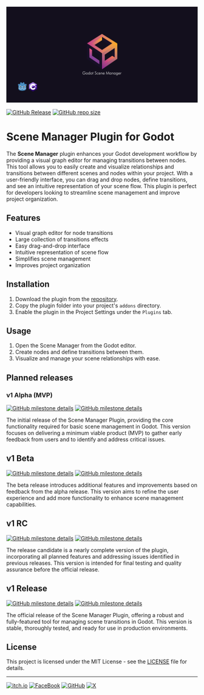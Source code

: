 <a name="header"></a>

[![Godot Scene Manager Cover image](https://raw.githubusercontent.com/esdg/GodotSceneManager/main/addons/ScenesManager/Docs/cover-image.png?raw=true)](#header)

[![GitHub Release](https://img.shields.io/github/v/release/esdg/GodotSceneManager?include_prereleases&style=flat-square)](https://github.com/esdg/GodotSceneManager/releases)
[![GitHub repo size](https://img.shields.io/github/repo-size/esdg/GodotSceneManager?style=flat-square)](#header)

# Scene Manager Plugin for Godot

The **Scene Manager** plugin enhances your Godot development workflow by providing a visual graph editor for managing transitions between nodes. This tool allows you to easily create and visualize relationships and transitions between different scenes and nodes within your project. With a user-friendly interface, you can drag and drop nodes, define transitions, and see an intuitive representation of your scene flow. This plugin is perfect for developers looking to streamline scene management and improve project organization.

## Features

- Visual graph editor for node transitions
- Large collection of transitions effects
- Easy drag-and-drop interface
- Intuitive representation of scene flow
- Simplifies scene management
- Improves project organization

## Installation

1. Download the plugin from the [repository](#).
2. Copy the plugin folder into your project's `addons` directory.
3. Enable the plugin in the Project Settings under the `Plugins` tab.

## Usage

1. Open the Scene Manager from the Godot editor.
2. Create nodes and define transitions between them.
3. Visualize and manage your scene relationships with ease.

## Planned releases

<a name="alpha"></a>

### v1 Alpha (MVP)

[![GitHub milestone details](https://img.shields.io/github/milestones/progress-percent/esdg/GodotSceneManager/1?style=flat-square)](#alpha)
[![GitHub milestone details](https://img.shields.io/github/milestones/issues-open/esdg/GodotSceneManager/1?style=flat-square)](#alpha)

The initial release of the Scene Manager Plugin, providing the core functionality required for basic scene management in Godot. This version focuses on delivering a minimum viable product (MVP) to gather early feedback from users and to identify and address critical issues.

<a name="beta"></a>

## v1 Beta

[![GitHub milestone details](https://img.shields.io/github/milestones/progress-percent/esdg/GodotSceneManager/2?style=flat-square)](#beta)
[![GitHub milestone details](https://img.shields.io/github/milestones/issues-open/esdg/GodotSceneManager/2?style=flat-square)](#beta)

The beta release introduces additional features and improvements based on feedback from the alpha release. This version aims to refine the user experience and add more functionality to enhance scene management capabilities.

<a name="rc"></a>

## v1 RC

[![GitHub milestone details](https://img.shields.io/github/milestones/progress-percent/esdg/GodotSceneManager/3?style=flat-square)](#rc)
[![GitHub milestone details](https://img.shields.io/github/milestones/issues-open/esdg/GodotSceneManager/3?style=flat-square)](#rc)

The release candidate is a nearly complete version of the plugin, incorporating all planned features and addressing issues identified in previous releases. This version is intended for final testing and quality assurance before the official release.

<a name="release"></a>

## v1 Release

[![GitHub milestone details](https://img.shields.io/github/milestones/progress-percent/esdg/GodotSceneManager/4?style=flat-square)](#release)
[![GitHub milestone details](https://img.shields.io/github/milestones/issues-open/esdg/GodotSceneManager/4?style=flat-square)](#release)

The official release of the Scene Manager Plugin, offering a robust and fully-featured tool for managing scene transitions in Godot. This version is stable, thoroughly tested, and ready for use in production environments.

## License

This project is licensed under the MIT License - see the [LICENSE](LICENSE) file for details.

---

[![itch.io](https://img.shields.io/badge/Itch.io-FA5C5C?style=for-the-badge&logo=itchdotio&logoColor=white)](https://itch.io/)
[![FaceBook](https://img.shields.io/badge/facebook-1877F2?style=for-the-badge&logo=facebook&logoColor=white)](https://www.facebook.com/people/Mid-or-Feed/61559305242385/)
[![GitHub](https://img.shields.io/badge/GitHub-100000?style=for-the-badge&logo=github&logoColor=white)](https://github.com/esdg/GodotSceneManager)
[![X](https://img.shields.io/badge/X-000000?style=for-the-badge&logo=x&logoColor=white)](https://x.com)

